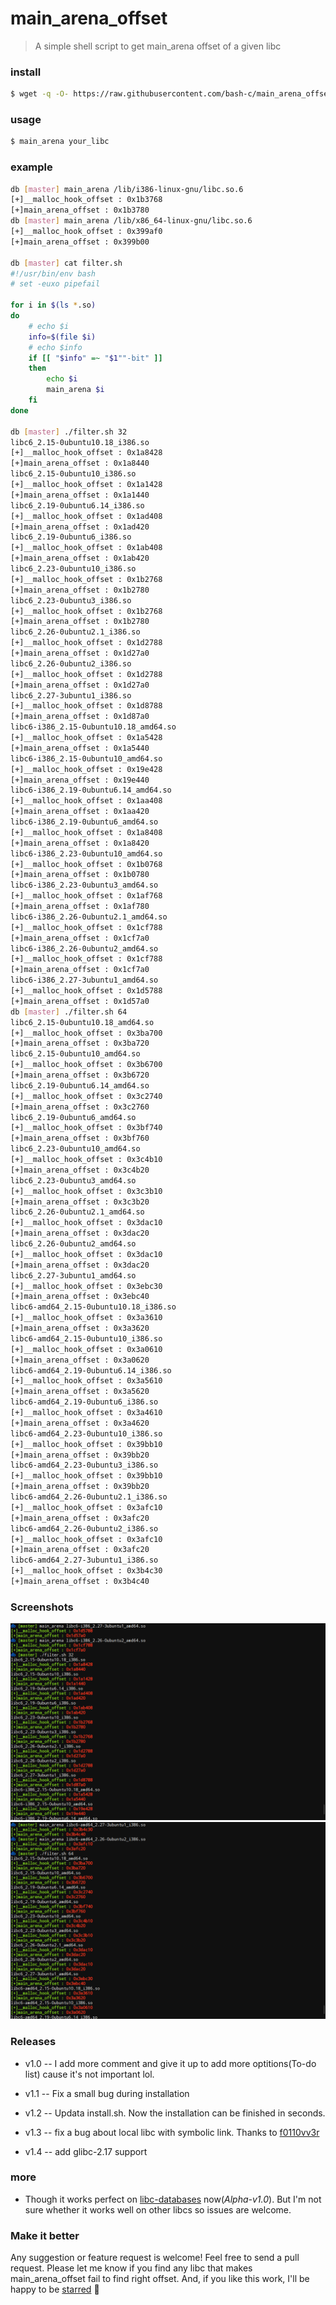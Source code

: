 # main_arena_offset

> A simple shell script to get main\_arena offset of a given libc

<h3  id="1">install</h3>

```bash
$ wget -q -O- https://raw.githubusercontent.com/bash-c/main_arena_offset/master/install.sh | sh
```

### usage
```bash
$ main_arena your_libc
```

### example
```bash
db [master] main_arena /lib/i386-linux-gnu/libc.so.6
[+]__malloc_hook_offset : 0x1b3768
[+]main_arena_offset : 0x1b3780
db [master] main_arena /lib/x86_64-linux-gnu/libc.so.6
[+]__malloc_hook_offset : 0x399af0
[+]main_arena_offset : 0x399b00

db [master] cat filter.sh
#!/usr/bin/env bash
# set -euxo pipefail

for i in $(ls *.so)
do
	# echo $i
	info=$(file $i)
	# echo $info
	if [[ "$info" =~ "$1""-bit" ]]
	then
		echo $i
		main_arena $i
	fi
done

db [master] ./filter.sh 32
libc6_2.15-0ubuntu10.18_i386.so
[+]__malloc_hook_offset : 0x1a8428
[+]main_arena_offset : 0x1a8440
libc6_2.15-0ubuntu10_i386.so
[+]__malloc_hook_offset : 0x1a1428
[+]main_arena_offset : 0x1a1440
libc6_2.19-0ubuntu6.14_i386.so
[+]__malloc_hook_offset : 0x1ad408
[+]main_arena_offset : 0x1ad420
libc6_2.19-0ubuntu6_i386.so
[+]__malloc_hook_offset : 0x1ab408
[+]main_arena_offset : 0x1ab420
libc6_2.23-0ubuntu10_i386.so
[+]__malloc_hook_offset : 0x1b2768
[+]main_arena_offset : 0x1b2780
libc6_2.23-0ubuntu3_i386.so
[+]__malloc_hook_offset : 0x1b2768
[+]main_arena_offset : 0x1b2780
libc6_2.26-0ubuntu2.1_i386.so
[+]__malloc_hook_offset : 0x1d2788
[+]main_arena_offset : 0x1d27a0
libc6_2.26-0ubuntu2_i386.so
[+]__malloc_hook_offset : 0x1d2788
[+]main_arena_offset : 0x1d27a0
libc6_2.27-3ubuntu1_i386.so
[+]__malloc_hook_offset : 0x1d8788
[+]main_arena_offset : 0x1d87a0
libc6-i386_2.15-0ubuntu10.18_amd64.so
[+]__malloc_hook_offset : 0x1a5428
[+]main_arena_offset : 0x1a5440
libc6-i386_2.15-0ubuntu10_amd64.so
[+]__malloc_hook_offset : 0x19e428
[+]main_arena_offset : 0x19e440
libc6-i386_2.19-0ubuntu6.14_amd64.so
[+]__malloc_hook_offset : 0x1aa408
[+]main_arena_offset : 0x1aa420
libc6-i386_2.19-0ubuntu6_amd64.so
[+]__malloc_hook_offset : 0x1a8408
[+]main_arena_offset : 0x1a8420
libc6-i386_2.23-0ubuntu10_amd64.so
[+]__malloc_hook_offset : 0x1b0768
[+]main_arena_offset : 0x1b0780
libc6-i386_2.23-0ubuntu3_amd64.so
[+]__malloc_hook_offset : 0x1af768
[+]main_arena_offset : 0x1af780
libc6-i386_2.26-0ubuntu2.1_amd64.so
[+]__malloc_hook_offset : 0x1cf788
[+]main_arena_offset : 0x1cf7a0
libc6-i386_2.26-0ubuntu2_amd64.so
[+]__malloc_hook_offset : 0x1cf788
[+]main_arena_offset : 0x1cf7a0
libc6-i386_2.27-3ubuntu1_amd64.so
[+]__malloc_hook_offset : 0x1d5788
[+]main_arena_offset : 0x1d57a0
db [master] ./filter.sh 64
libc6_2.15-0ubuntu10.18_amd64.so
[+]__malloc_hook_offset : 0x3ba700
[+]main_arena_offset : 0x3ba720
libc6_2.15-0ubuntu10_amd64.so
[+]__malloc_hook_offset : 0x3b6700
[+]main_arena_offset : 0x3b6720
libc6_2.19-0ubuntu6.14_amd64.so
[+]__malloc_hook_offset : 0x3c2740
[+]main_arena_offset : 0x3c2760
libc6_2.19-0ubuntu6_amd64.so
[+]__malloc_hook_offset : 0x3bf740
[+]main_arena_offset : 0x3bf760
libc6_2.23-0ubuntu10_amd64.so
[+]__malloc_hook_offset : 0x3c4b10
[+]main_arena_offset : 0x3c4b20
libc6_2.23-0ubuntu3_amd64.so
[+]__malloc_hook_offset : 0x3c3b10
[+]main_arena_offset : 0x3c3b20
libc6_2.26-0ubuntu2.1_amd64.so
[+]__malloc_hook_offset : 0x3dac10
[+]main_arena_offset : 0x3dac20
libc6_2.26-0ubuntu2_amd64.so
[+]__malloc_hook_offset : 0x3dac10
[+]main_arena_offset : 0x3dac20
libc6_2.27-3ubuntu1_amd64.so
[+]__malloc_hook_offset : 0x3ebc30
[+]main_arena_offset : 0x3ebc40
libc6-amd64_2.15-0ubuntu10.18_i386.so
[+]__malloc_hook_offset : 0x3a3610
[+]main_arena_offset : 0x3a3620
libc6-amd64_2.15-0ubuntu10_i386.so
[+]__malloc_hook_offset : 0x3a0610
[+]main_arena_offset : 0x3a0620
libc6-amd64_2.19-0ubuntu6.14_i386.so
[+]__malloc_hook_offset : 0x3a5610
[+]main_arena_offset : 0x3a5620
libc6-amd64_2.19-0ubuntu6_i386.so
[+]__malloc_hook_offset : 0x3a4610
[+]main_arena_offset : 0x3a4620
libc6-amd64_2.23-0ubuntu10_i386.so
[+]__malloc_hook_offset : 0x39bb10
[+]main_arena_offset : 0x39bb20
libc6-amd64_2.23-0ubuntu3_i386.so
[+]__malloc_hook_offset : 0x39bb10
[+]main_arena_offset : 0x39bb20
libc6-amd64_2.26-0ubuntu2.1_i386.so
[+]__malloc_hook_offset : 0x3afc10
[+]main_arena_offset : 0x3afc20
libc6-amd64_2.26-0ubuntu2_i386.so
[+]__malloc_hook_offset : 0x3afc10
[+]main_arena_offset : 0x3afc20
libc6-amd64_2.27-3ubuntu1_i386.so
[+]__malloc_hook_offset : 0x3b4c30
[+]main_arena_offset : 0x3b4c40
```

### Screenshots

![screenshot_x32](screenshot1.png)
![screenshot_x64](screenshot2.png)

### Releases

- v1.0 -- I add more comment and give it up to add more optitions(To-do list) cause it's not important lol.

- v1.1 -- Fix a small bug during installation

- v1.2 -- Updata install.sh. Now the installation can be finished in seconds.

- v1.3 -- fix a bug about local libc with symbolic link. Thanks to [f0110vv3r](https://github.com/f0110vv3r)

- v1.4 -- add glibc-2.17 support

### more
- Though it works perfect on [libc-databases](https://github.com/niklasb/libc-database) now(*Alpha-v1.0*). But I'm not sure whether it works well on other libcs so issues are welcome.


### Make it better
Any suggestion or feature request is welcome! Feel free to send a pull request.
Please let me know if you find any libc that makes main\_arena\_offset fail to find right offset. And, if you like this work, I'll be happy to be [starred](https://github.com/0x01f/main_arena_offset/stargazers) :grimacing:
